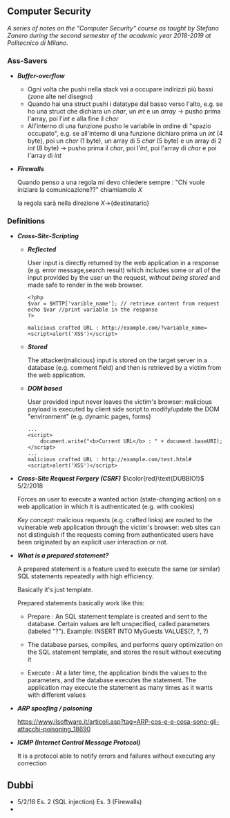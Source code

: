 ## Computer Security

*A series of notes on the "Computer Security" course as taught by Stefano Zanero during the second semester of the academic year 2018-2019 at Politecnico di Milano.*

### Ass-Savers

- ***Buffer-overflow***

  - Ogni volta che pushi nella stack vai a occupare indirizzi più bassi (zone alte nel disegno)
  - Quando hai una struct pushi i datatype dal basso verso l'alto, e.g. se ho una struct che dichiara un *char*, un *int* e un *array* $\to$ pusho prima l'array, poi l'$int$ e alla fine il $char$
  - All'interno di una funzione pusho le variabile in ordine di "spazio occupato", e.g. se all'interno di una funzione dichiaro prima un $int$ ($4$ byte), poi un $char$ ($1$ byte), un array di $5$ $char$ ($5$ byte) e un array di $2$ $int$ ($8$ byte) $\to$ pusho prima il $char$, poi l'$int$, poi l'array di $char$ e poi l'array di $int$

- ***Firewalls***

  Quando penso a una regola mi devo chiedere sempre : "Chi vuole iniziare la comunicazione??" chiamiamolo $X$ 

  la regola sarà nella direzione $X\to${destinatario}

### Definitions

- ***Cross-Site-Scripting***

  - ***Reflected***

    User input is directly returned by the web application in a response (e.g. error message,search result) which includes some or all of the input provided by the user un the request, *without being stored*  and made safe to render in the web browser.

    ```
    <?php
    $var = $HTTP['varible_name']; // retrieve content from request
    echo $var //print variable in the response
    ?>
    
    malicious crafted URL : http://example.com/?variable_name=<script>alert('XSS')</script>
    ```

  - ***Stored***

    The attacker(malicious) input is stored on the target server in a database (e.g. comment field) and then is retrieved by a victim from the web application.

  - ***DOM based***

    User provided input never leaves the victim's browser: malicious payload is executed by client side script to modify/update the DOM "environment" (e.g. dynamic pages, forms)

    ```
    ...
    <script>
    	document.write("<b>Current URL</b> : " + document.baseURI);
    </script>
    ...
    malicious crafted URL : http://example.com/test.html#<script>alert('XSS')</script>
    ```

- ***Cross-Site Request Forgery (CSRF)*** $\color{red}\text{DUBBIO!}$ $5/2/2018$

  Forces an user to execute a wanted action (state-changing action) on a web application in which it is authenticated (e.g. with cookies)

  *Key concept*: malicious requests (e.g. crafted links) are routed to the vulnerable web application through the victim's browser: web sites can not distinguish if the requests coming from authenticated users have been originated by an explicit user interaction or not.

- ***What is a prepared statement?***

  A prepared statement is a feature used to execute the same (or similar) SQL statements repeatedly with high efficiency.

  Basically it's just template.

  Prepared statements basically work like this:

  - Prepare : An SQL statement template is created and sent to the database. Certain values are left unspecified, called parameters (labeled "?"). Example: INSERT INTO MyGuests VALUES(?, ?, ?)

  - The database parses, compiles, and performs query optimization on the SQL statement template, and stores the result without executing it

  - Execute : At a later time, the application binds the values to the parameters, and the database executes the statement. The application may execute the statement as many times as it wants with different values

- ***ARP spoofing / poisoning***

  <https://www.ilsoftware.it/articoli.asp?tag=ARP-cos-e-e-cosa-sono-gli-attacchi-poisoning_18690>

- ***ICMP (Internet Control Message Protocol)***

  It is a protocol able to notify errors and failures without executing any correction



## Dubbi

- 5/2/18 Es. $2$ (SQL injection) Es. $3$ (Firewalls)
-  